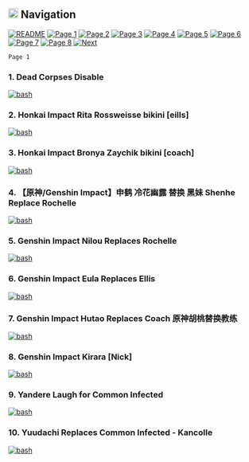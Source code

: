 ## <img src="https://cdn-icons-png.flaticon.com/128/561/561242.png" width="20" alt="bash"/> </a> Navigation

[![README](https://img.shields.io/badge/all-red?style=for-the-badge&logoColor=gray)](README.md)
[![Page 1](https://img.shields.io/badge/%201-blue?style=for-the-badge&logoColor=gray)](docs/Page1.md)
[![Page 2](https://img.shields.io/badge/%202-gray?style=for-the-badge&logoColor=gray)](Page2.md)
[![Page 3](https://img.shields.io/badge/%203-gray?style=for-the-badge&logoColor=gray)](Page3.md)
[![Page 4](https://img.shields.io/badge/%204-gray?style=for-the-badge&logoColor=gray)](Page4.md)
[![Page 5](https://img.shields.io/badge/%205-gray?style=for-the-badge&logoColor=gray)](Page5.md)
[![Page 6](https://img.shields.io/badge/%206-gray?style=for-the-badge&logoColor=gray)](Page6.md)
[![Page 7](https://img.shields.io/badge/%207-gray?style=for-the-badge&logoColor=gray)](Page7.md)
[![Page 8](https://img.shields.io/badge/%208-gray?style=for-the-badge&logoColor=gray)](Page8.md)
[![Next](https://img.shields.io/badge/Next-->-green?style=for-the-badge&logoColor=gray)](Page2.md)

``
    Page 1
``
<h3>1. Dead Corpses Disable</h3>
<a href="https://steamcommunity.com/sharedfiles/filedetails/?id=2279360595" target="_blank" rel="noreferrer"> 
<img src="https://steamuserimages-a.akamaihd.net/ugc/1682618843771077654/B62E16B253AECBCD2705640E748E186D86D2D1A5/?imw=637&imh=358&ima=fit&impolicy=Letterbox&imcolor=%23000000&letterbox=true" alt="bash"/> </a>

<h3>2. Honkai Impact Rita Rossweisse bikini [eills]</h3>
<a href="https://steamcommunity.com/sharedfiles/filedetails/?id=1791592943" target="_blank" rel="noreferrer"> 
<img src="https://steamuserimages-a.akamaihd.net/ugc/771721278310380330/F32537A0F9E868D6E13D5E3D4FDBD60B91DDE995/?imw=637&imh=358&ima=fit&impolicy=Letterbox&imcolor=%23000000&letterbox=true" alt="bash"/> </a>

<h3>3. Honkai Impact Bronya Zaychik bikini [coach]</h3>
<a href="https://steamcommunity.com/sharedfiles/filedetails/?id=1906681275" target="_blank" rel="noreferrer"> 
<img src="https://steamuserimages-a.akamaihd.net/ugc/753717977782186035/156E37C03F3C290955D8C47BCEFA7700E34FCCD7/?imw=637&imh=358&ima=fit&impolicy=Letterbox&imcolor=%23000000&letterbox=true" alt="bash"/> </a>

<h3>4. 【原神/Genshin Impact】申鹤 冷花幽露 替换 黑妹 Shenhe Replace Rochelle</h3>
<a href="https://steamcommunity.com/sharedfiles/filedetails/?id=3151538712" target="_blank" rel="noreferrer"> 
<img src="https://steamuserimages-a.akamaihd.net/ugc/2342503143056399825/9873279DE059709C70F8694299D2940CD79E3C97/?imw=637&imh=358&ima=fit&impolicy=Letterbox&imcolor=%23000000&letterbox=true" alt="bash"/> </a>

<h3>5. Genshin Impact Nilou Replaces Rochelle</h3>
<a href="https://steamcommunity.com/sharedfiles/filedetails/?id=2938507600" target="_blank" rel="noreferrer"> 
<img src="https://steamuserimages-a.akamaihd.net/ugc/2021590596014056629/7D28E71D8BFAB9C85094B66B45A536E231BEA428/?imw=637&imh=358&ima=fit&impolicy=Letterbox&imcolor=%23000000&letterbox=true" alt="bash"/> </a>

<h3>6. Genshin Impact Eula Replaces Ellis</h3>
<a href="https://steamcommunity.com/sharedfiles/filedetails/?id=2938506381" target="_blank" rel="noreferrer"> 
<img src="https://steamuserimages-a.akamaihd.net/ugc/2021590596014044255/3782CC113D8DFF60701A73125B43E21F5AB7CA14/?imw=637&imh=358&ima=fit&impolicy=Letterbox&imcolor=%23000000&letterbox=true" alt="bash"/> </a>

<h3>7. Genshin Impact Hutao Replaces Coach 原神胡桃替换教练</h3>
<a href="https://steamcommunity.com/sharedfiles/filedetails/?id=2420234606" target="_blank" rel="noreferrer"> 
<img src="https://steamuserimages-a.akamaihd.net/ugc/1744554532702518089/DDFAECAC0FA3E72D4D17CF8D6A14E36211B63F33/?imw=637&imh=358&ima=fit&impolicy=Letterbox&imcolor=%23000000&letterbox=true" alt="bash"/> </a>

<h3>8. Genshin Impact Kirara [Nick]</h3>
<a href="https://steamcommunity.com/sharedfiles/filedetails/?id=2967122037" target="_blank" rel="noreferrer"> 
<img src="https://steamuserimages-a.akamaihd.net/ugc/2057624554331395332/BAA716FEE8F1A950B410078B748A93957F6EE402/?imw=637&imh=358&ima=fit&impolicy=Letterbox&imcolor=%23000000&letterbox=true" alt="bash"/> </a>

<h3>9. Yandere Laugh for Common Infected</h3>
<a href="https://steamcommunity.com/sharedfiles/filedetails/?id=1633689625" target="_blank" rel="noreferrer"> 
<img src="https://steamuserimages-a.akamaihd.net/ugc/937213906542000417/7F2A2F5A97283990F418598590C428EB369CA13B/?imw=637&imh=358&ima=fit&impolicy=Letterbox&imcolor=%23000000&letterbox=true" alt="bash"/> </a>

<h3>10. Yuudachi Replaces Common Infected - Kancolle</h3>
<a href="https://steamcommunity.com/sharedfiles/filedetails/?id=1348942096" target="_blank" rel="noreferrer"> 
<img src="https://steamuserimages-a.akamaihd.net/ugc/924802058716982638/4CCD0719B2862FF6974AFA92EEEF4C3A5E76C67A/?imw=637&imh=358&ima=fit&impolicy=Letterbox&imcolor=%23000000&letterbox=true" alt="bash"/> </a>
